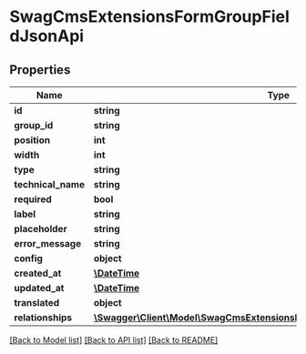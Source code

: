 # SwagCmsExtensionsFormGroupFieldJsonApi

## Properties
Name | Type | Description | Notes
------------ | ------------- | ------------- | -------------
**id** | **string** |  | [optional] 
**group_id** | **string** |  | [optional] 
**position** | **int** |  | 
**width** | **int** |  | 
**type** | **string** |  | 
**technical_name** | **string** |  | 
**required** | **bool** |  | 
**label** | **string** |  | 
**placeholder** | **string** |  | [optional] 
**error_message** | **string** |  | [optional] 
**config** | **object** |  | [optional] 
**created_at** | [**\DateTime**](\DateTime.md) |  | 
**updated_at** | [**\DateTime**](\DateTime.md) |  | [optional] 
**translated** | **object** |  | [optional] 
**relationships** | [**\Swagger\Client\Model\SwagCmsExtensionsFormGroupFieldJsonApiRelationships**](SwagCmsExtensionsFormGroupFieldJsonApiRelationships.md) |  | [optional] 

[[Back to Model list]](../../README.md#documentation-for-models) [[Back to API list]](../../README.md#documentation-for-api-endpoints) [[Back to README]](../../README.md)


